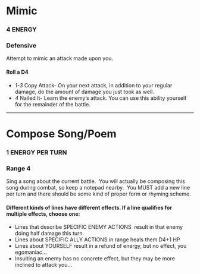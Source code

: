 # Mimic
### 4 ENERGY
### Defensive

Attempt to mimic an attack made upon you.

#### Roll a D4

* _1-3_ Copy Attack- On your next attack, in addition to your regular damage, do the amount of damage you just took as well.
* _4_   Nailed It- Learn the enemy’s attack.  You can use this ability yourself for the remainder of the battle.

-----

# Compose Song/Poem
### 1 ENERGY PER TURN
### Range 4

Sing a song about the current battle.  You will actually be composing this song during combat, so keep a notepad nearby.  You MUST add a new line per turn and there should be some kind of proper form or rhyming scheme.

#### Different kinds of lines have different effects. If a line qualifies for multiple effects, choose one:
* Lines that describe SPECIFIC ENEMY ACTIONS  result in that enemy doing half damage this turn.
* Lines about SPECIFIC ALLY ACTIONS in range heals them D4+1 HP
* Lines about YOURSELF result in a refund of energy, but no effect, you egomaniac...
* Insulting an enemy has no concrete effect, but they may be more inclined to attack you…
